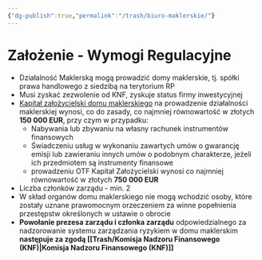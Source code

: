 ```yaml
---
{"dg-publish":true,"permalink":"/trash/biuro-maklerskie/"}
---
```



# Założenie - Wymogi Regulacyjne
- Działalność Maklerską mogą prowadzić domy maklerskie, tj. spółki prawa handlowego z siedzibą na terytorium RP
- Musi zyskać zezwolenie od KNF, zyskuje status firmy inwestycyjnej
- <u>Kapitał założycielski domu maklerskiego</u> na prowadzenie działalności maklerskiej wynosi, co do zasady, co najmniej równowartość w złotych **150 000 EUR**, przy czym w przypadku:
	- Nabywania lub zbywaniu na własny rachunek instrumentów finansowych
	- Świadczeniu usług w wykonaniu zawartych umów o gwarancję emisji lub zawieraniu innych umów o podobnym charakterze, jeżeli ich przedmiotem są instrumenty finansowe
	- prowadzeniu OTF
	Kapitał Założycielski wynosi co najmniej równowartość w złotych **750 000 EUR**
- Liczba członków zarządu - min. 2
- W skład organów domu maklerskiego nie mogą wchodzić osoby, które zostały uznane prawomocnym orzeczeniem za winne popełnienia przestępstw określonych w ustawie o obrocie
- **Powołanie prezesa zarządu i członka zarządu** odpowiedzialnego za nadzorowanie systemu zarządzania ryzykiem w domu maklerskim **następuje za zgodą [[Trash/Komisja Nadzoru Finansowego (KNF)\|Komisja Nadzoru Finansowego (KNF)]]** 
